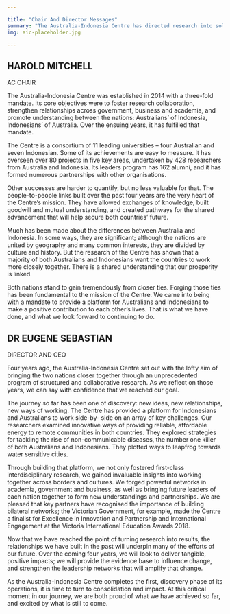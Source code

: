 ```yaml
---

title: "Chair And Director Messages"
summary: "The Australia-Indonesia Centre has directed research into solutions to pressing local problems, and an investment in conscious relationship building."
img: aic-placeholder.jpg

---
```


<div id="top-target"></div>

## HAROLD MITCHELL

AC CHAIR

The Australia-Indonesia Centre was established in 2014 with a three-fold mandate. Its core objectives were to foster research collaboration, strengthen relationships across government, business and academia, and promote understanding between the nations: Australians’ of Indonesia, Indonesians’ of Australia. Over the ensuing years, it has fulfilled that mandate.

The Centre is a consortium of 11 leading universities – four Australian and seven Indonesian. Some of its achievements are easy to measure. It has overseen over 80 projects in five key areas, undertaken by 428 researchers from Australia and Indonesia. Its leaders program has 162 alumni, and it has formed numerous partnerships with other organisations.

Other successes are harder to quantify, but no less valuable for that. The people-to-people links built over the past four years are the very heart of the Centre’s mission. They have allowed exchanges of knowledge, built goodwill and mutual understanding, and created pathways for the shared advancement that will help secure both countries’ future.

Much has been made about the differences between Australia and Indonesia. In some ways, they are significant; although the nations are united by geography and many common interests, they are divided by culture and history. But the research of the Centre has shown that a majority of both Australians and Indonesians want the countries to work more closely together. There is a shared understanding that our prosperity is linked.

Both nations stand to gain tremendously from closer ties. Forging those ties has been fundamental to the mission of the Centre. We came into being with a mandate to provide a platform for Australians and Indonesians to make a positive contribution to each other’s lives. That is what we have done, and what we look forward to continuing to do.


<div id="bot-target"></div>

## DR EUGENE SEBASTIAN 

DIRECTOR AND CEO

Four years ago, the Australia-Indonesia Centre set out with the lofty aim of bringing the two nations closer together through an unprecedented program of structured and collaborative research. As we reflect on those years, we can say with confidence that we reached our goal.

The journey so far has been one of discovery: new ideas, new relationships, new ways of working. The Centre has provided a platform for Indonesians and Australians to work side-by- side on an array of key challenges. Our researchers examined innovative ways of providing reliable, affordable energy to remote communities in both countries. They explored strategies for tackling the rise of non-communicable diseases, the number one killer of both Australians and Indonesians. They plotted ways to leapfrog towards water sensitive cities.

Through building that platform, we not only fostered first-class interdisciplinary research, we gained invaluable insights into working together across borders and cultures. We forged powerful networks in academia, government and business, as well as bringing future leaders of each nation together to form new understandings and partnerships. We are pleased that key partners have recognised the importance of building bilateral networks; the Victorian Government, for example, made the Centre a finalist for Excellence in Innovation and Partnership and International Engagement at the Victoria International Education Awards 2018.

Now that we have reached the point of turning research into results, the relationships we have built in the past will underpin many of the efforts of our future. Over the coming four years, we will look to deliver tangible, positive impacts; we will provide the evidence base to influence change, and strengthen the leadership networks that will amplify that change.

As the Australia-Indonesia Centre completes the first, discovery phase of its operations, it is time to turn to consolidation and impact. At this critical moment in our journey, we are both proud of what we have achieved so far, and excited by what is still to come.